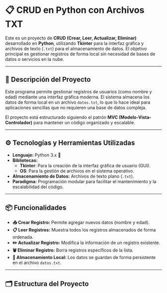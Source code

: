 # 📋 CRUD en Python con Archivos TXT

Este es un proyecto de **CRUD (Crear, Leer, Actualizar, Eliminar)** desarrollado en **Python**, utilizando **Tkinter** para la interfaz gráfica y archivos de texto (`.txt`) para el almacenamiento de datos. El objetivo principal es gestionar registros de forma local sin necesidad de bases de datos o servicios en la nube.

---

## 🚀 **Descripción del Proyecto**

Este programa permite gestionar registros de usuarios (como nombre y edad) mediante una interfaz gráfica moderna. El sistema almacena los datos de forma local en un archivo `datos.txt`, lo que lo hace ideal para aplicaciones sencillas que no requieren una base de datos compleja.

El proyecto está estructurado siguiendo el patrón **MVC (Modelo-Vista-Controlador)** para mantener un código organizado y escalable.

---

## ⚙️ **Tecnologías y Herramientas Utilizadas**

- **Lenguaje:** Python 3.x 🐍
- **Bibliotecas:**
  - **Tkinter**: Para la creación de la interfaz gráfica de usuario (GUI).
  - **OS**: Para la gestión de archivos en el sistema operativo.
- **Almacenamiento de Datos:** Archivos de texto plano (`.txt`).
- **Paradigma:** Programación modular para facilitar el mantenimiento y la escalabilidad del código.

---

## 📦 **Funcionalidades**

- **📥 Crear Registro:** Permite agregar nuevos datos (nombre y edad).
- **📋 Leer Registros:** Muestra todos los registros almacenados de forma ordenada.
- **✏️ Actualizar Registro:** Modifica la información de un registro existente.
- **🗑️ Eliminar Registro:** Borra registros específicos de la lista.
- **💾 Almacenamiento Local:** Los datos se guardan de forma persistente en el archivo `datos.txt`.

---

## 🗂️ **Estructura del Proyecto**
